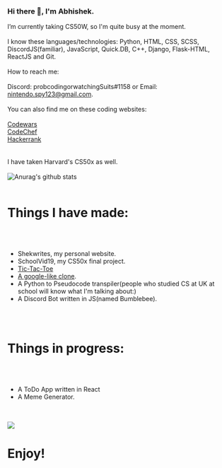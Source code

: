 ### Hi there 👋, I'm Abhishek.


 I’m currently taking CS50W, so I'm quite busy at the moment.
 <br></br>
 I know these languages/technologies: Python, HTML, CSS, SCSS, DiscordJS(familiar), JavaScript, Quick.DB, C++, Django, Flask-HTML, ReactJS and Git.
 <br></br>
 How to reach me: 
 <br></br>
 Discord: probcodingorwatchingSuits#1158 or Email: nintendo.spy123@gmail.com.
 <br>
 <br>
 You can also find me on these coding websites:
 <br>
 <br>
 <a href="https://www.codewars.com/users/abhishekshahane">Codewars</a>
 <br>
 <a href="https://www.codechef.com/users/abhishek_2112">CodeChef</a>
 <br>
 <a href="https://www.hackerrank.com/nintendo_spy123">Hackerrank</a>
<br></br>
<br>
I have taken Harvard's CS50x as well.
<br></br>
![Anurag's github stats](https://github-readme-stats.vercel.app/api?username=abhishekshahane&show_icons=true&theme=tokyonight)
<br></br>
<h1>Things I have made: </h1>
<br></br>
<ul>
 <li>Shekwrites, my personal website.</li>
 <li>SchoolVid19, my CS50x final project.</li>
 <li><a href="https://github.com/abhishekshahane/A-Tic-Tac-Toe-Game"</a>Tic-Tac-Toe</li>
 <li><a href="https://github.com/abhishekshahane/CS50W/tree/main/pset1">A google-like clone</a>.</li>
 <li>A Python to Pseudocode transpiler(people who studied CS at UK at school will know what I'm talking about:)</li>
 <li>A Discord Bot written in JS(named Bumblebee).</li>
</ul>
<br></br>
<h1>Things in progress:  </h1>
<br></br>
<ul>
 <li>A ToDo App written in React</li>
 <li>A Meme Generator.</li>
</ul>
<br></br>
<img align="center" src="https://github-readme-stats.vercel.app/api/top-langs/?username=abhishekshahane&hide=java,html&title_color=ffffff&text_color=c9cacc&icon_color=2bbc8a&bg_color=1d1f21" />
<h1>Enjoy!</h1>






